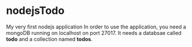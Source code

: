 # nodejsTodo
My very first nodejs application
In order to use the application, you need a mongoDB running on localhost on port 27017. It needs a databsae called **todo** and a collection named **todos**.
